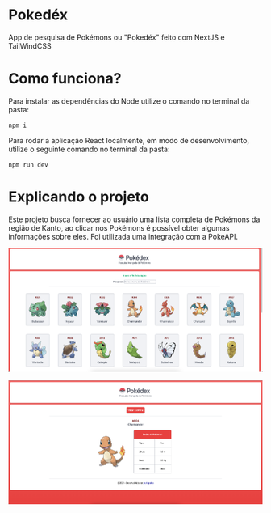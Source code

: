 # Pokedéx

App de pesquisa de Pokémons ou "Pokedéx" feito com NextJS e TailWindCSS

# Como funciona?

Para instalar as dependências do Node utilize o comando no terminal da pasta:
```
npm i
```

Para rodar a aplicação React localmente, em modo de desenvolvimento, utilize o seguinte comando no terminal da pasta:
```
npm run dev
```

# Explicando o projeto

Este projeto busca fornecer ao usuário uma lista completa de Pokémons da região de Kanto, ao clicar nos Pokémons é possível obter algumas informações sobre eles. 
Foi utilizada uma integração com a PokeAPI.

![Imagem-aplicacao1](./public/images/img-app1.png)


![Imagem-aplicacao2](./public/images/img-app2.png)